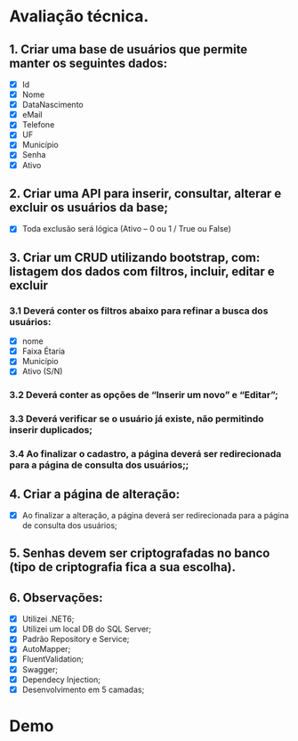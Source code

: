 # Avaliação técnica.

## 1.	Criar uma base de usuários que permite manter os seguintes dados:
 - [x] Id
 - [x] Nome
 - [x] DataNascimento
 - [x] eMail
 - [x] Telefone
 - [x] UF
 - [x] Município
 - [x] Senha
 - [x] Ativo

## 2.	Criar uma API para inserir, consultar, alterar e excluir os usuários da base;

 - [x] Toda exclusão será lógica (Ativo – 0 ou 1 / True ou False)

## 3. Criar um CRUD utilizando bootstrap, com: listagem dos dados com filtros, incluir, editar e excluir

### 3.1 Deverá conter os filtros abaixo para refinar a busca dos usuários:
 
 - [x] nome
 - [x] Faixa Étaria
 - [x] Município
 - [x] Ativo (S/N)

### 3.2 Deverá conter as opções de “Inserir um novo” e “Editar”;
### 3.3 Deverá verificar se o usuário já existe, não permitindo inserir duplicados;
### 3.4 Ao finalizar o cadastro, a página deverá ser redirecionada para a página de consulta dos usuários;;

## 4. Criar a página de alteração:
 
 - [x] Ao finalizar a alteração, a página deverá ser redirecionada para a página de consulta dos usuários;

## 5. Senhas devem ser criptografadas no banco (tipo de criptografia fica a sua escolha).

## 6. Observações:
- [x]	Utilizei .NET6;
- [x]	Utilizei um local DB do SQL Server;
- [x]	Padrão Repository e Service;
- [x]	AutoMapper;
- [x]	FluentValidation;
- [x]	Swagger;
- [x]	Dependecy Injection;
- [x]	Desenvolvimento em 5 camadas;

# Demo

![]()
